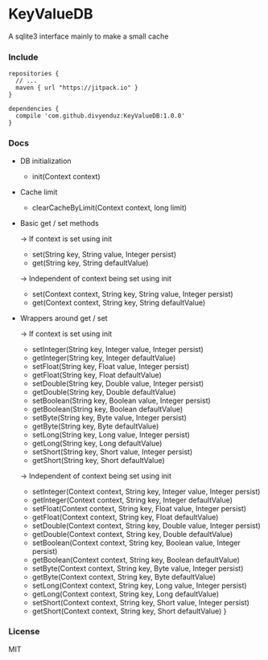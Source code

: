 # KeyValueDB
A sqlite3 interface mainly to make a small cache

### Include

```
repositories {
  // ...
  maven { url "https://jitpack.io" }
}
```
 
```
dependencies {
  compile 'com.github.divyenduz:KeyValueDB:1.0.0'
}
```

### Docs

  * DB initialization

      - init(Context context)

  * Cache limit

      - clearCacheByLimit(Context context, long limit)

  * Basic get / set methods

      -> If context is set using init

      - set(String key, String value, Integer persist)
      - get(String key, String defaultValue)

      -> Independent of context being set using init

      - set(Context context, String key, String value, Integer persist)
      - get(Context context, String key, String defaultValue)

  * Wrappers around get / set

      -> If context is set using init

      - setInteger(String key, Integer value, Integer persist)
      - getInteger(String key, Integer defaultValue)
      - setFloat(String key, Float value, Integer persist)
      - getFloat(String key, Float defaultValue)
      - setDouble(String key, Double value, Integer persist)
      - getDouble(String key, Double defaultValue)
      - setBoolean(String key, Boolean value, Integer persist)
      - getBoolean(String key, Boolean defaultValue)
      - setByte(String key, Byte value, Integer persist)
      - getByte(String key, Byte defaultValue)
      - setLong(String key, Long value, Integer persist)
      - getLong(String key, Long defaultValue)
      - setShort(String key, Short value, Integer persist)
      - getShort(String key, Short defaultValue)

      -> Independent of context being set using init
      
      - setInteger(Context context, String key, Integer value, Integer persist)
      - getInteger(Context context, String key, Integer defaultValue)
      - setFloat(Context context, String key, Float value, Integer persist)
      - getFloat(Context context, String key, Float defaultValue)
      - setDouble(Context context, String key, Double value, Integer persist)
      - getDouble(Context context, String key, Double defaultValue)
      - setBoolean(Context context, String key, Boolean value, Integer persist)
      - getBoolean(Context context, String key, Boolean defaultValue)
      - setByte(Context context, String key, Byte value, Integer persist)
      - getByte(Context context, String key, Byte defaultValue)
      - setLong(Context context, String key, Long value, Integer persist)
      - getLong(Context context, String key, Long defaultValue)
      - setShort(Context context, String key, Short value, Integer persist)
      - getShort(Context context, String key, Short defaultValue)
  }

### License 

MIT

